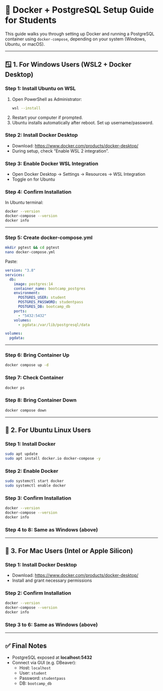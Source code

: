 # 🚀 Docker + PostgreSQL Setup Guide for Students

This guide walks you through setting up Docker and running a PostgreSQL container using `docker-compose`, depending on your system (Windows, Ubuntu, or macOS).

---

## 🪟 1. For Windows Users (WSL2 + Docker Desktop)

### Step 1: Install Ubuntu on WSL
1. Open PowerShell as Administrator:
   ```bash
   wsl --install
   ```
2. Restart your computer if prompted.
3. Ubuntu installs automatically after reboot. Set up username/password.

### Step 2: Install Docker Desktop
- Download: https://www.docker.com/products/docker-desktop/
- During setup, check “Enable WSL 2 integration”.

### Step 3: Enable Docker WSL Integration
- Open Docker Desktop → Settings → Resources → WSL Integration
- Toggle on for Ubuntu

### Step 4: Confirm Installation
In Ubuntu terminal:
```bash
docker --version
docker-compose --version
docker info
```

---

### Step 5: Create docker-compose.yml
```bash
mkdir pgtest && cd pgtest
nano docker-compose.yml
```
Paste:
```yaml
version: "3.8"
services:
  db:
    image: postgres:14
    container_name: bootcamp_postgres
    environment:
      POSTGRES_USER: student
      POSTGRES_PASSWORD: studentpass
      POSTGRES_DB: bootcamp_db
    ports:
      - "5432:5432"
    volumes:
      - pgdata:/var/lib/postgresql/data

volumes:
  pgdata:
```

---

### Step 6: Bring Container Up
```bash
docker compose up -d
```

### Step 7: Check Container
```bash
docker ps
```

### Step 8: Bring Container Down
```bash
docker compose down
```

---

## 🐧 2. For Ubuntu Linux Users

### Step 1: Install Docker
```bash
sudo apt update
sudo apt install docker.io docker-compose -y
```

### Step 2: Enable Docker
```bash
sudo systemctl start docker
sudo systemctl enable docker
```

### Step 3: Confirm Installation
```bash
docker --version
docker-compose --version
docker info
```

### Step 4 to 8: Same as Windows (above)

---

## 🍎 3. For Mac Users (Intel or Apple Silicon)

### Step 1: Install Docker Desktop
- Download: https://www.docker.com/products/docker-desktop/
- Install and grant necessary permissions

### Step 2: Confirm Installation
```bash
docker --version
docker-compose --version
docker info
```

### Step 3 to 6: Same as Windows (above)

---

## ✅ Final Notes
- PostgreSQL exposed at **localhost:5432**
- Connect via GUI (e.g. DBeaver):
  - Host: `localhost`
  - User: `student`
  - Password: `studentpass`
  - DB: `bootcamp_db`
